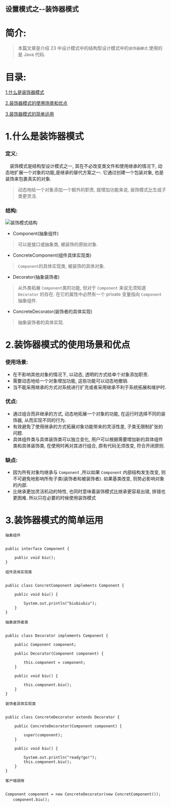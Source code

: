 设置模式之--装饰器模式
-------------

# 简介:
> 本篇文章是介绍 23 中设计模式中的结构型设计模式中的`装饰器模式`.使用的是 Java 代码.

# 目录:
[1.什么是装饰器模式](#1)

[2.装饰器模式的使用场景和优点](#2)

[3.装饰器模式的简单运用](#3)


# <span id = "1">**1.什么是装饰器模式**</span>
### 定义:
&ensp;&ensp;装饰模式是结构型设计模式之一, 其在不必改变类文件和使用继承的情况下, 动态地扩展一个对象的功能,是继承的替代方案之一. 它通过创建一个包装对象, 也是装饰来包裹真实的对象.
> 动态地给一个对象添加一个额外的职责, 就增加功能来说, 装饰模式比生成子类更灵活.

### 结构:

![装饰模式结构](https://ss0.bdstatic.com/70cFvHSh_Q1YnxGkpoWK1HF6hhy/it/u=2297707099,3143446125&fm=26&gp=0.jpg)

- Component(抽象组件)
> 可以是接口或抽象类, 被装饰的原始对象.

- ConcreteComponent(组件具体实现类)
> `Component`的具体实现类, 被装饰的具体对象.

- Decorator(抽象装饰者)
> 从外类拓展 `Component`类的功能, 但对于 `Component` 来说无须知道 `Decorator` 的存在. 在它的属性中必然有一个 private 变量指向 `Component` 抽象组件.

- ConcreteDecorator(装饰者的具体实现)
> 抽象装饰者的具体实现.


# <span id = "2">**2.装饰器模式的使用场景和优点**</span>

### 使用场景:

- 在不影响其他对象的情况下, 以动态, 透明的方式给单个对象添加职责.
- 需要动态地给一个对象增加功能, 这些功能可以动态地撤销.
- 当不能采用继承的方式对系统进行扩充或者采用继承不利于系统拓展和维护时.

### 优点:
- 通过组合而非继承的方式, 动态地拓展一个对象的功能, 在运行时选择不同的装饰器, 从而实现不同的行为.
- 有效避免了使用继承的方式拓展对象功能带来的灵活性差, 子类无限制扩张的问题.
- 具体组件类与具体装饰类可以独立变化, 用户可以根据需要增加新的具体组件类和具体装饰类, 在使用时再对其进行组合, 原有代码无须改变, 符合开闭原则.


### 缺点:
- 因为所有对象均继承与 `Component` ,所以如果 `Component` 内部结构发生改变, 则不可避免地影响所有子类(装饰者和被装饰者). 如果基类改变, 则势必影响对象的内部.
- 比继承更加灵活机动的特性, 也同时意味着装饰模式比继承更容易出错, 排错也更困难. 所以只在必要的时候使用装饰模式


# <span id = "3">**3.装饰器模式的简单运用**</span>

`抽象组件`
```

public interface Component {
    
    public void biu();
}

```

`组件具体实现类`
```

public class ConcretComponent implements Component {

    public void biu() {
        
        System.out.println("biubiubiu");
    }
}

```

`抽象装饰者类`
```

public class Decorator implements Component {

    public Component component;
    
    public Decorator(Component component) {
        
        this.component = component;
    }
    
    public void biu() {
        
        this.component.biu();
    }
}

```

`装饰者具体实现类`
```

public class ConcreteDecorator extends Decorator {

    public ConcreteDecorator(Component component) {

        super(component);
    }

    public void biu() {
        
        System.out.println("ready?go!");
        this.component.biu();
    }
}

```

`客户端调用`
```

Component component = new ConcreteDecorator(new ConcretComponent());
　　component.biu();

```